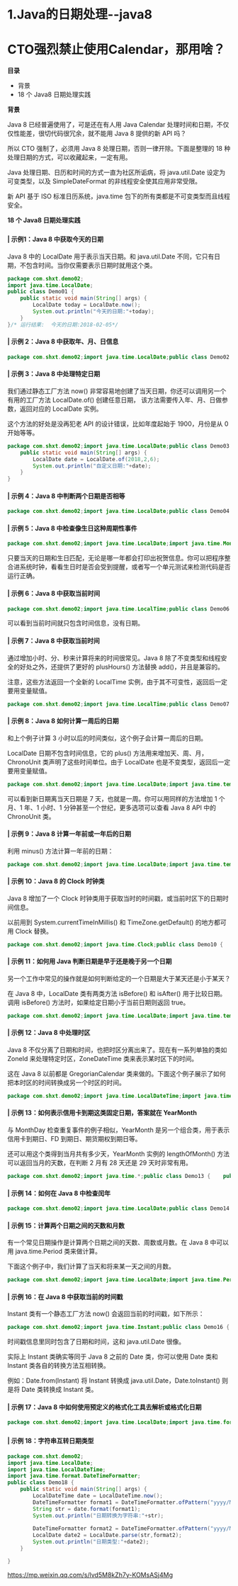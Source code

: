 # 1.Java的日期处理--java8



# CTO强烈禁止使用Calendar，那用啥？

**目录**

- 背景
- 18 个 Java8 日期处理实践



**背景**

Java 8 已经普遍使用了，可是还在有人用 Java Calendar 处理时间和日期，不仅仅性能差，很切代码很冗余，就不能用 Java 8  提供的新 API 吗？



所以 CTO 强制了，必须用 Java 8 处理日期，否则一律开除。下面是整理的 18 种处理日期的方式，可以收藏起来，一定有用。



Java 处理日期、日历和时间的方式一直为社区所诟病，将 java.util.Date 设定为可变类型，以及 SimpleDateFormat 的非线程安全使其应用非常受限。



新 API 基于 ISO 标准日历系统，java.time 包下的所有类都是不可变类型而且线程安全。



**18 个 Java8 日期处理实践**



###  

#### **| 示例1：Java 8 中获取今天的日期**

Java 8 中的 LocalDate 用于表示当天日期。和 java.util.Date 不同，它只有日期，不包含时间。当你仅需要表示日期时就用这个类。

```java
package com.shxt.demo02;
import java.time.LocalDate;
public class Demo01 {
    public static void main(String[] args) { 
        LocalDate today = LocalDate.now();
        System.out.println("今天的日期:"+today);
    }
}/* 运行结果:  今天的日期:2018-02-05*/
```



#### **| 示例 2：Java 8 中获取年、月、日信息**

```java
package com.shxt.demo02;import java.time.LocalDate;public class Demo02 {    public static void main(String[] args) {        LocalDate today = LocalDate.now();        int year = today.getYear();        int month = today.getMonthValue();        int day = today.getDayOfMonth();        System.out.println("year:"+year);        System.out.println("month:"+month);        System.out.println("day:"+day);    }}
```



#### **| 示例 3：Java 8 中处理特定日期**

我们通过静态工厂方法 now() 非常容易地创建了当天日期，你还可以调用另一个有用的工厂方法 LocalDate.of() 创建任意日期， 该方法需要传入年、月、日做参数，返回对应的 LocalDate 实例。



这个方法的好处是没再犯老 API 的设计错误，比如年度起始于 1900，月份是从 0 开始等等。

```java
package com.shxt.demo02;import java.time.LocalDate;public class Demo03 {    
    public static void main(String[] args) {        
        LocalDate date = LocalDate.of(2018,2,6);        
        System.out.println("自定义日期:"+date);   
    }
}
```



#### **| 示例 4：Java 8 中判断两个日期是否相等**

```java
package com.shxt.demo02;import java.time.LocalDate;public class Demo04 {    public static void main(String[] args) {        LocalDate date1 = LocalDate.now();        LocalDate date2 = LocalDate.of(2018,2,5);        if(date1.equals(date2)){            System.out.println("时间相等");        }else{            System.out.println("时间不等");        }    }}
```



#### **| 示例 5：Java 8 中检查像生日这种周期性事件**

```java
package com.shxt.demo02;import java.time.LocalDate;import java.time.MonthDay;public class Demo05 {    public static void main(String[] args) {        LocalDate date1 = LocalDate.now();        LocalDate date2 = LocalDate.of(2018,2,6);        MonthDay birthday = MonthDay.of(date2.getMonth(),date2.getDayOfMonth());        MonthDay currentMonthDay = MonthDay.from(date1);        if(currentMonthDay.equals(birthday)){            System.out.println("是你的生日");        }else{            System.out.println("你的生日还没有到");        }    }}
```



只要当天的日期和生日匹配，无论是哪一年都会打印出祝贺信息。你可以把程序整合进系统时钟，看看生日时是否会受到提醒，或者写一个单元测试来检测代码是否运行正确。



#### **| 示例 6：Java 8 中获取当前时间**

```java
package com.shxt.demo02;import java.time.LocalTime;public class Demo06 {    public static void main(String[] args) {        LocalTime time = LocalTime.now();        System.out.println("获取当前的时间,不含有日期:"+time);    }}
```



可以看到当前时间就只包含时间信息，没有日期。



#### **| 示例 7：Java 8 中获取当前时间**

通过增加小时、分、秒来计算将来的时间很常见。Java 8 除了不变类型和线程安全的好处之外，还提供了更好的 plusHours() 方法替换 add()，并且是兼容的。



注意，这些方法返回一个全新的 LocalTime 实例，由于其不可变性，返回后一定要用变量赋值。

```java
package com.shxt.demo02;import java.time.LocalTime;public class Demo07 {    public static void main(String[] args) {        LocalTime time = LocalTime.now();        LocalTime newTime = time.plusHours(3);        System.out.println("三个小时后的时间为:"+newTime);    }}
```



#### **| 示例 8：Java 8 如何计算一周后的日期**

和上个例子计算 3 小时以后的时间类似，这个例子会计算一周后的日期。



LocalDate 日期不包含时间信息，它的 plus() 方法用来增加天、周、月，ChronoUnit 类声明了这些时间单位。由于 LocalDate 也是不变类型，返回后一定要用变量赋值。

```java
package com.shxt.demo02;import java.time.LocalDate;import java.time.temporal.ChronoUnit;public class Demo08 {    public static void main(String[] args) {        LocalDate today = LocalDate.now();        System.out.println("今天的日期为:"+today);        LocalDate nextWeek = today.plus(1, ChronoUnit.WEEKS);        System.out.println("一周后的日期为:"+nextWeek);    }}
```



可以看到新日期离当天日期是 7 天，也就是一周。你可以用同样的方法增加 1 个月、1 年、1 小时、1 分钟甚至一个世纪，更多选项可以查看 Java 8 API 中的 ChronoUnit 类。



#### **| 示例 9：Java 8 计算一年前或一年后的日期**

利用 minus() 方法计算一年前的日期：

```java
package com.shxt.demo02;import java.time.LocalDate;import java.time.temporal.ChronoUnit;public class Demo09 {    public static void main(String[] args) {        LocalDate today = LocalDate.now();        LocalDate previousYear = today.minus(1, ChronoUnit.YEARS);        System.out.println("一年前的日期 : " + previousYear);        LocalDate nextYear = today.plus(1, ChronoUnit.YEARS);        System.out.println("一年后的日期:"+nextYear);    }}
```



#### **| 示例 10：Java 8 的 Clock 时钟类**

Java 8 增加了一个 Clock 时钟类用于获取当时的时间戳，或当前时区下的日期时间信息。



以前用到 System.currentTimeInMillis() 和 TimeZone.getDefault() 的地方都可用 Clock 替换。

```java
package com.shxt.demo02;import java.time.Clock;public class Demo10 {    public static void main(String[] args) {        // Returns the current time based on your system clock and set to UTC.        Clock clock = Clock.systemUTC();        System.out.println("Clock : " + clock.millis());        // Returns time based on system clock zone        Clock defaultClock = Clock.systemDefaultZone();        System.out.println("Clock : " + defaultClock.millis());    }}
```



#### **| 示例 11：如何用 Java 判断日期是早于还是晚于另一个日期**

另一个工作中常见的操作就是如何判断给定的一个日期是大于某天还是小于某天？



在 Java 8 中，LocalDate 类有两类方法 isBefore() 和 isAfter() 用于比较日期。调用 isBefore() 方法时，如果给定日期小于当前日期则返回 true。

```java
package com.shxt.demo02;import java.time.LocalDate;import java.time.temporal.ChronoUnit;public class Demo11 {    public static void main(String[] args) {        LocalDate today = LocalDate.now();        LocalDate tomorrow = LocalDate.of(2018,2,6);        if(tomorrow.isAfter(today)){            System.out.println("之后的日期:"+tomorrow);        }        LocalDate yesterday = today.minus(1, ChronoUnit.DAYS);        if(yesterday.isBefore(today)){            System.out.println("之前的日期:"+yesterday);        }    }}
```



#### **| 示例 12：Java 8 中处理时区**

Java 8 不仅分离了日期和时间，也把时区分离出来了。现在有一系列单独的类如 ZoneId 来处理特定时区，ZoneDateTime 类来表示某时区下的时间。



这在 Java 8 以前都是 GregorianCalendar 类来做的。下面这个例子展示了如何把本时区的时间转换成另一个时区的时间。

```java
package com.shxt.demo02;import java.time.LocalDateTime;import java.time.ZoneId;import java.time.ZonedDateTime;public class Demo12 {    public static void main(String[] args) {        // Date and time with timezone in Java 8        ZoneId america = ZoneId.of("America/New_York");        LocalDateTime localtDateAndTime = LocalDateTime.now();        ZonedDateTime dateAndTimeInNewYork  = ZonedDateTime.of(localtDateAndTime, america );        System.out.println("Current date and time in a particular timezone : " + dateAndTimeInNewYork);    }}
```



#### **| 示例 13：如何表示信用卡到期这类固定日期，答案就在 YearMonth**

与 MonthDay 检查重复事件的例子相似，YearMonth 是另一个组合类，用于表示信用卡到期日、FD 到期日、期货期权到期日等。



还可以用这个类得到当月共有多少天，YearMonth 实例的 lengthOfMonth() 方法可以返回当月的天数，在判断 2 月有 28 天还是 29 天时非常有用。

```java
package com.shxt.demo02;import java.time.*;public class Demo13 {    public static void main(String[] args) {        YearMonth currentYearMonth = YearMonth.now();        System.out.printf("Days in month year %s: %d%n", currentYearMonth, currentYearMonth.lengthOfMonth());        YearMonth creditCardExpiry = YearMonth.of(2019, Month.FEBRUARY);        System.out.printf("Your credit card expires on %s %n", creditCardExpiry);    }}
```



#### **| 示例 14：如何在 Java 8 中检查闰年**

```java
package com.shxt.demo02;import java.time.LocalDate;public class Demo14 {    public static void main(String[] args) {        LocalDate today = LocalDate.now();        if(today.isLeapYear()){            System.out.println("This year is Leap year");        }else {            System.out.println("2018 is not a Leap year");        }    }}
```



#### **| 示例 15：计算两个日期之间的天数和月数**

有一个常见日期操作是计算两个日期之间的天数、周数或月数。在 Java 8 中可以用 java.time.Period 类来做计算。



下面这个例子中，我们计算了当天和将来某一天之间的月数。

```java
package com.shxt.demo02;import java.time.LocalDate;import java.time.Period;public class Demo15 {    public static void main(String[] args) {        LocalDate today = LocalDate.now();        LocalDate java8Release = LocalDate.of(2018, 12, 14);        Period periodToNextJavaRelease = Period.between(today, java8Release);        System.out.println("Months left between today and Java 8 release : "                + periodToNextJavaRelease.getMonths() );    }}
```



#### **| 示例 16：在 Java 8 中获取当前的时间戳**

Instant 类有一个静态工厂方法 now() 会返回当前的时间戳，如下所示：

```java
package com.shxt.demo02;import java.time.Instant;public class Demo16 {    public static void main(String[] args) {        Instant timestamp = Instant.now();        System.out.println("What is value of this instant " + timestamp.toEpochMilli());    }}
```



时间戳信息里同时包含了日期和时间，这和 java.util.Date 很像。



实际上 Instant 类确实等同于 Java 8 之前的 Date 类，你可以使用 Date 类和 Instant 类各自的转换方法互相转换。



例如：Date.from(Instant) 将 Instant 转换成 java.util.Date，Date.toInstant() 则是将 Date 类转换成 Instant 类。



#### **| 示例 17：Java 8 中如何使用预定义的格式化工具去解析或格式化日期**

```java
package com.shxt.demo02;import java.time.LocalDate;import java.time.format.DateTimeFormatter;public class Demo17 {    public static void main(String[] args) {        String dayAfterTommorrow = "20180205";        LocalDate formatted = LocalDate.parse(dayAfterTommorrow,                DateTimeFormatter.BASIC_ISO_DATE);        System.out.println(dayAfterTommorrow+"  格式化后的日期为:  "+formatted);    }}
```

###  

#### **| 示例 18：字符串互转日期类型**

```java
package com.shxt.demo02;
import java.time.LocalDate;
import java.time.LocalDateTime;
import java.time.format.DateTimeFormatter;
public class Demo18 {    
    public static void main(String[] args) {
        LocalDateTime date = LocalDateTime.now();
        DateTimeFormatter format1 = DateTimeFormatter.ofPattern("yyyy/MM/dd HH:mm:ss");              //日期转字符串
        String str = date.format(format1);
        System.out.println("日期转换为字符串:"+str);
        
        DateTimeFormatter format2 = DateTimeFormatter.ofPattern("yyyy/MM/dd HH:mm:ss");              //字符串转日期 
        LocalDate date2 = LocalDate.parse(str,format2);
        System.out.println("日期类型:"+date2);    
    }

}
```







https://mp.weixin.qq.com/s/lvd5M8kZh7y-KOMsASj4Mg
















